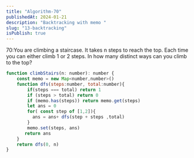 ```yaml
---
title: "Algorithm-70"
publishedAt: 2024-01-21
description: "Backtracking with memo "
slug: "13-backtracking"
isPublish: true
---
```


70:You are climbing a staircase. It takes n steps to reach the top.
Each time you can either climb 1 or 2 steps. In how many distinct ways can you climb to the top?

```js
function climbStairs(n: number): number {
    const memo = new Map<number,number>()
    function dfs(steps:number, total:number){
        if(steps === total) return 1
        if (steps > total) return 0
        if (memo.has(steps)) return memo.get(steps)
        let ans = 0
        for( const step of [1,2]){
          ans = ans+ dfs(step + steps ,total)
        }
        memo.set(steps, ans)
       return ans
    }
    return dfs(0, n)
}
```
